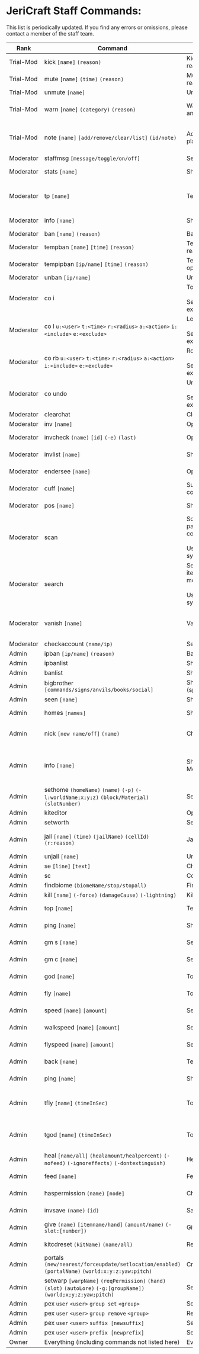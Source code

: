 # JeriCraft Staff Commands:

This list is periodically updated. If you find any errors or omissions, please contact a member of the staff team.

| Rank      | Command                                                                                                            | Description                                                                                                                            | Permission Node(s)                                                                                                     |
|-----------|--------------------------------------------------------------------------------------------------------------------|----------------------------------------------------------------------------------------------------------------------------------------|------------------------------------------------------------------------------------------------------------------------|
| Trial-Mod | kick `[name]` `(reason)`                                                                                           | Kick player from server (with optional reason)                                                                                         | cmi.command.kick                                                                                                       |
| Trial-Mod | mute `[name]` `(time)` `(reason)`                                                                                  | Mute player (with optional time and reason)                                                                                            | cmi.command.mute                                                                                                       |
| Trial-Mod | unmute `[name]`                                                                                                    | Unmute player                                                                                                                          | cmi.command.unmute                                                                                                     |
| Trial-Mod | warn `[name]` `(category)` `(reason)`                                                                              | Warn player (with optional category and reason)                                                                                        | cmi.command.warn, cmi.command.warnings, cmi.command.warnings.others                                                    |
| Trial-Mod | note `[name]` `[add/remove/clear/list]` `(id/note)`                                                                | Add, remove, clear or list notes for player                                                                                            | cmi.command.note, cmi.command.note.others, cmi.command.note.add, cmi.command.note.remove                               |
| Moderator | staffmsg `[message/toggle/on/off]`                                                                                 | Sends message to staff channel                                                                                                         | cmi.command.staffmsg                                                                                                   | 
| Moderator | stats `[name]`                                                                                                     | Show player stats                                                                                                                      | cmi.command.stats, cmi.command.stats.others                                                                            |
| Moderator | tp `[name]`                                                                                                        | Teleport to player                                                                                                                     | cmi.command.tp, cmi.command.tp.others, cmi.command.tpbypass, cmi.command.tpbypass.others                               |
| Moderator | info `[name]`                                                                                                      | Show player info                                                                                                                       | cmi.command.info, cmi.command.info.others                                                                              |
| Moderator | ban `[name]` `(reason)`                                                                                            | Ban player (with optional reason)                                                                                                      | cmi.command.ban                                                                                                        |
| Moderator | tempban `[name]` `[time]` `(reason)`                                                                               | Temporarily ban player (with optional reason)                                                                                          | cmi.command.tempban                                                                                                    |
| Moderator | tempipban `[ip/name]` `[time]` `(reason)`                                                                          | Temporarily ban player by ip (with optional reason)                                                                                    | cmi.command.tempipban                                                                                                  |`
| Moderator | unban `[ip/name]`                                                                                                  | Unban player (by name or ip)                                                                                                           | cmi.command.unban                                                                                                      |
| Moderator | co i                                                                                                               | Toggles inspector mode<br><br> See [link](https://docs.coreprotect.net/commands/) for full list of commands and examples.              | coreprotect.inspect                                                                                                    |
| Moderator | co l `u:<user>` `t:<time>` `r:<radius>` `a:<action>` `i:<include>` `e:<exclude>`                                   | Lookup block data<br><br> See [link](https://docs.coreprotect.net/commands/) for full list of commands and examples.                   | coreprotect.lookup                                                                                                     |
| Moderator | co rb `u:<user>` `t:<time>` `r:<radius>` `a:<action>` `i:<include>` `e:<exclude>`                                  | Rollback block data<br><br> See [link](https://docs.coreprotect.net/commands/) for full list of commands and examples.                 | coreprotect.rollback                                                                                                   |
| Moderator | co undo                                                                                                            | Undo last rollback<br><br> See [link](https://docs.coreprotect.net/commands/) for full list of commands and examples.                  | coreprotect.restore                                                                                                    |
| Moderator | clearchat                                                                                                          | Clear chat for all players                                                                                                             | cmi.command.clearchat                                                                                                  |
| Moderator | inv `[name]`                                                                                                       | Open player inventory                                                                                                                  | cmi.command.inv                                                                                                        |
| Moderator | invcheck `(name)` `[id]` `(-e)` `(last)`                                                                           | Open saved inventory in preview mode                                                                                                   | cmi.command.invcheck, cmi.command.invcheck.others                                                                      |
| Moderator | invlist `[name]`                                                                                                   | Show saved inventories list                                                                                                            | cmi.command.invlist, cmi.command.invlist.others                                                                        |
| Moderator | endersee `[name]`                                                                                                  | Open player ender chest                                                                                                                | cmi.command.ender, cmi.command.ender.others                                                                            |
| Moderator | cuff `[name]`                                                                                                      | Suspends a players actions (same command to uncuff)                                                                                    | cmi.command.cuff                                                                                                       |
| Moderator | pos `[name]`                                                                                                       | Show player position                                                                                                                   | cmi.command.pos, cmi.command.pos.others                                                                                |
| Moderator | scan                                                                                                               | Scans defined range or entire map for particular items in all possible containers.<br><br>Use /scan by itself for full command syntax. | cmi.command.scan                                                                                                       |
| Moderator | search                                                                                                             | Search items/enchants/fly/maxhp/gm/oversize modes and other stuff from all users.<br><br>Use /scan by itself for full command syntax.  | cmi.command.search, cmi.command.search.others                                                                          |
| Moderator | vanish `[name]`                                                                                                    | Vanish player                                                                                                                          | cmi.command.vanish, cmi.command.vanish.others, cmi.command.vanishedit, cmi.command.vanishedit.others                   |
| Moderator | checkaccount `(name/ip)`                                                                                           | Search for a players other accounts                                                                                                    | cmi.command.checkaccount                                                                                               | 
| Admin     | ipban `[ip/name]` `(reason)`                                                                                       | Ban player by ip (with optional reason)                                                                                                | cmi.command.ipban                                                                                                      |
| Admin     | ipbanlist                                                                                                          | Show ip ban list                                                                                                                       | cmi.command.ipbanlist                                                                                                  |
| Admin     | banlist                                                                                                            | Show UUID ban list                                                                                                                     | cmi.command.banlist                                                                                                    |
| Admin     | bigbrother `[commands/signs/anvils/books/social]`                                                                  | Show/hide BigBrother notifications (spy)                                                                                               | bigbrother.*                                                                                                           |
| Admin     | seen `[name]`                                                                                                      | Show last login time for player                                                                                                        | cmi.command.seen                                                                                                       |
| Admin     | homes `[names]`                                                                                                    | Show player homes (GUI)                                                                                                                | cmi.command.homes, cmi.command.homes.others                                                                            |
| Admin     | nick `[new name/off]` `(name)`                                                                                     | Change player nickname                                                                                                                 | cmi.command.nick, cmi.command.nick.others, cmi.command.nick.different                                                  |
| Admin     | info `[name]`                                                                                                      | Show more player info than Moderators                                                                                                  | cmi.command.info.ip, cmi.command.info.pos, cmi.command.info.bed, cmi.command.info.back, cmi.command.info.deathlocation |
| Admin     | sethome `(homeName)` `(name)` `(-p)` `(-l:worldName;x;y;z)` `(block/Material)` `(slotNumber)`                      | Sets home location                                                                                                                     | cmi.command.sethome, cmi.command.sethome.others                                                                        |
| Admin     | kiteditor                                                                                                          | Open kit editor (GUI)                                                                                                                  | cmi.command.kiteditor                                                                                                  |
| Admin     | setworth                                                                                                           | Set worth of item in hand (GUI)                                                                                                        | cmi.command.setworth                                                                                                   |
| Admin     | jail `[name]` `(time)` `(jailName)` `(cellId)` `(r:reason)`                                                        | Jail player                                                                                                                            | cmi.command.jail, cmi.command.jailedit, cmi.command.jaillist                                                           |
| Admin     | unjail `[name]`                                                                                                    | Unjail player                                                                                                                          | cmi.command.unjail                                                                                                     |
| Admin     | se `[line]` `[text]`                                                                                               | Changes sign text line by line                                                                                                         | cmi.command.se                                                                                                         |
| Admin     | sc                                                                                                                 | Copies sign text to clipboard                                                                                                          | cmi.command.sc                                                                                                         |
| Admin     | findbiome `(biomeName/stop/stopall)`                                                                               | Find biome by name                                                                                                                     | cmi.command.findbiome                                                                                                  |
| Admin     | kill `[name]` `(-force)` `(damageCause)` `(-lightning)`                                                            | Kill player                                                                                                                            | cmi.command.kill                                                                                                       |
| Admin     | top `[name]`                                                                                                       | Teleport to the highest block                                                                                                          | cmi.command.top, cmi.command.top.others                                                                                |
| Admin     | ping `[name]`                                                                                                      | Show player ping                                                                                                                       | cmi.command.ping, cmi.command.ping.others                                                                              |
| Admin     | gm s `[name]`                                                                                                      | Set gamemode to survival                                                                                                               | cmi.command.gm, cmi.command.gm.survival                                                                                |
| Admin     | gm c `[name]`                                                                                                      | Set gamemode to creative                                                                                                               | cmi.command.gm, cmi.command.gm.creative                                                                                |
| Admin     | god `[name]`                                                                                                       | Toggle god mode                                                                                                                        | cmi.command.god, cmi.command.god.others                                                                                |
| Admin     | fly `[name]`                                                                                                       | Toggle fly mode                                                                                                                        | cmi.command.fly, cmi.command.fly.others                                                                                |
| Admin     | speed `[name]` `[amount]`                                                                                          | Set fly/walk speed                                                                                                                     | cmi.command.speed, cmi.command.speed.others                                                                            |
| Admin     | walkspeed `[name]` `[amount]`                                                                                      | Set walk speed                                                                                                                         | cmi.command.walkspeed, cmi.command.walkspeed.others                                                                    |
| Admin     | flyspeed `[name]` `[amount]`                                                                                       | Set fly speed                                                                                                                          | cmi.command.flyspeed, cmi.command.flyspeed.others                                                                      |
| Admin     | back `[name]`                                                                                                      | Teleport to player's last location                                                                                                     | cmi.command.back, cmi.command.back.others                                                                              |
| Admin     | ping `[name]`                                                                                                      | Show player ping                                                                                                                       | cmi.command.ping, cmi.command.ping.others                                                                              |
| Admin     | tfly `[name]` `(timeInSec)`                                                                                        | Toggle temp fly mode                                                                                                                   | cmi.command.tfly, cmi.command.tfly.others, cmi.command.tfly.admin, cmi.command.tfly.maxtime.300                        |
| Admin     | tgod `[name]` `(timeInSec)`                                                                                        | Toggle temp god mode                                                                                                                   | cmi.command.tgod, cmi.command.tgod.others, cmi.command.tgod.admin, cmi.command.tgod.maxtime.300                        |
| Admin     | heal `[name/all]` `(healamount/healpercent)` `(-nofeed)` `(-ignoreffects)` `(-dontextinguish)`                     | Heal player                                                                                                                            | cmi.command.heal, cmi.command.heal.others                                                                              |
| Admin     | feed `[name]`                                                                                                      | Feed player                                                                                                                            | cmi.command.feed, cmi.command.feed.others                                                                              |
| Admin     | haspermission `(name)` `[node]`                                                                                    | Check if player has permission node                                                                                                    | cmi.command.haspermission, cmi.command.haspermission.others                                                            |
| Admin     | invsave `(name)` `(id)`                                                                                            | Save player inventory                                                                                                                  | cmi.command.invsave, cmi.command.invsave.others                                                                        |
| Admin     | give `(name)` `[itemname/hand]` `(amount/name)` `(-slot:[number])`                                                 | Give item to player                                                                                                                    | cmi.command.give, cmi.command.give.others                                                                              |
| Admin     | kitcdreset `(kitName)` `(name/all)`                                                                                | Reset kit cooldown for player                                                                                                          | cmi.command.kitcdreset, cmi.command.kitcdreset.others                                                                  |
| Admin     | portals `(new/nearest/forceupdate/setlocation/enabled)` `(portalName)` `(world:x:y:z:yaw:pitch)`                   | Create, update or delete portals                                                                                                       | cmi.command.portals                                                                                                    |
| Admin     | setwarp `[warpName]` `(reqPermission)` `(hand)` `(slot)` `(autoLore)` `(-g:[groupName])` `(world;x;y;z;yaw;pitch)` | Set warp location                                                                                                                      | cmi.command.setwarp                                                                                                    | 
| Admin     | pex `user` `<user>` `group set` `<group>`                                                                          | Set player to group (rank)                                                                                                             | permissions.manage.membership.<group>                                                                                  |
| Admin     | pex `user` `<user>` `group remove` `<group>`                                                                       | Remove player from group (rank)                                                                                                        | permissions.manage.membership.<group>                                                                                  |
| Admin     | pex `user` `<user>` `suffix [newsuffix]`                                                                           | Set player suffix                                                                                                                      | permissions.manage.users.suffix.<user>                                                                                 |
| Admin     | pex `user` `<user>` `prefix [newprefix]`                                                                           | Set player prefix                                                                                                                      | permissions.manage.users.prefix.<user>                                                                                 |
| Owner     | Everything (including commands not listed here)                                                                    | Everything                                                                                                                             | Everything                                                                                                             |